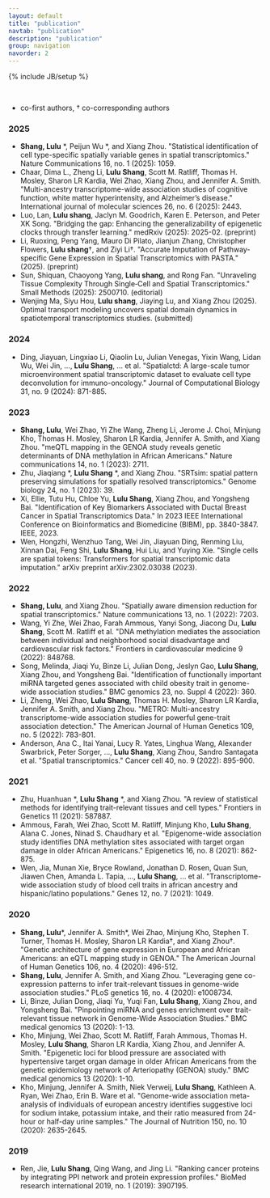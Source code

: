 ```yaml
---
layout: default
title: "publication"
navtab: "publication"
description: "publication"
group: navigation
navorder: 2
---
```

{% include JB/setup %}


<link rel="stylesheet" href="https://cdn.jsdelivr.net/gh/jpswalsh/academicons@1/css/academicons.min.css">
<br clear="left"/>

<div class="bigspacer"></div>

* co-first authors, † co-corresponding authors

### 2025<br>
- **Shang, Lulu** \*, Peijun Wu \*, and Xiang Zhou. "Statistical identification of cell type-specific spatially variable genes in spatial transcriptomics." Nature Communications 16, no. 1 (2025): 1059.<br>
- Chaar, Dima L., Zheng Li, **Lulu Shang**, Scott M. Ratliff, Thomas H. Mosley, Sharon LR Kardia, Wei Zhao, Xiang Zhou, and Jennifer A. Smith. "Multi-ancestry transcriptome-wide association studies of cognitive function, white matter hyperintensity, and Alzheimer’s disease." International journal of molecular sciences 26, no. 6 (2025): 2443.
- Luo, Lan, **Lulu shang**, Jaclyn M. Goodrich, Karen E. Peterson, and Peter XK Song. "Bridging the gap: Enhancing the generalizability of epigenetic clocks through transfer learning." medRxiv (2025): 2025-02. (preprint)
- Li, Ruoxing, Peng Yang, Mauro Di Pilato, Jianjun Zhang, Christopher Flowers, **Lulu shang**†, and Ziyi Li†. "Accurate Imputation of Pathway-specific Gene Expression in Spatial Transcriptomics with PASTA." (2025). (preprint)
- Sun, Shiquan, Chaoyong Yang,  **Lulu shang**, and Rong Fan. "Unraveling Tissue Complexity Through Single‐Cell and Spatial Transcriptomics." Small Methods (2025): 2500710. (editorial)
- Wenjing Ma, Siyu Hou, **Lulu shang**, Jiaying Lu, and Xiang Zhou (2025). Optimal transport modeling uncovers spatial domain dynamics in spatiotemporal transcriptomics studies. (submitted)

  
### 2024<br>
- Ding, Jiayuan, Lingxiao Li, Qiaolin Lu, Julian Venegas, Yixin Wang, Lidan Wu, Wei Jin, ..., **Lulu Shang**, ... et al. "Spatialctd: A large-scale tumor microenvironment spatial transcriptomic dataset to evaluate cell type deconvolution for immuno-oncology." Journal of Computational Biology 31, no. 9 (2024): 871-885.<br>

### 2023<br>
- **Shang, Lulu**, Wei Zhao, Yi Zhe Wang, Zheng Li, Jerome J. Choi, Minjung Kho, Thomas H. Mosley, Sharon LR Kardia, Jennifer A. Smith, and Xiang Zhou. "meQTL mapping in the GENOA study reveals genetic determinants of DNA methylation in African Americans." Nature communications 14, no. 1 (2023): 2711.<br>
- Zhu, Jiaqiang \*, **Lulu Shang** \*, and Xiang Zhou. "SRTsim: spatial pattern preserving simulations for spatially resolved transcriptomics." Genome biology 24, no. 1 (2023): 39.<br>
- Xi, Ellie, Tutu Hu, Chloe Yu, **Lulu Shang**, Xiang Zhou, and Yongsheng Bai. "Identification of Key Biomarkers Associated with Ductal Breast Cancer in Spatial Transcriptomics Data." In 2023 IEEE International Conference on Bioinformatics and Biomedicine (BIBM), pp. 3840-3847. IEEE, 2023.<br>
- Wen, Hongzhi, Wenzhuo Tang, Wei Jin, Jiayuan Ding, Renming Liu, Xinnan Dai, Feng Shi, **Lulu Shang**, Hui Liu, and Yuying Xie. "Single cells are spatial tokens: Transformers for spatial transcriptomic data imputation." arXiv preprint arXiv:2302.03038 (2023).<br>

### 2022<br>
- **Shang, Lulu**, and Xiang Zhou. "Spatially aware dimension reduction for spatial transcriptomics." Nature communications 13, no. 1 (2022): 7203.<br>
- Wang, Yi Zhe, Wei Zhao, Farah Ammous, Yanyi Song, Jiacong Du, **Lulu Shang**, Scott M. Ratliff et al. "DNA methylation mediates the association between individual and neighborhood social disadvantage and cardiovascular risk factors." Frontiers in cardiovascular medicine 9 (2022): 848768.<br>
- Song, Melinda, Jiaqi Yu, Binze Li, Julian Dong, Jeslyn Gao, **Lulu Shang**, Xiang Zhou, and Yongsheng Bai. "Identification of functionally important miRNA targeted genes associated with child obesity trait in genome-wide association studies." BMC genomics 23, no. Suppl 4 (2022): 360.<br>
- Li, Zheng, Wei Zhao, **Lulu Shang**, Thomas H. Mosley, Sharon LR Kardia, Jennifer A. Smith, and Xiang Zhou. "METRO: Multi-ancestry transcriptome-wide association studies for powerful gene-trait association detection." The American Journal of Human Genetics 109, no. 5 (2022): 783-801.<br>
- Anderson, Ana C., Itai Yanai, Lucy R. Yates, Linghua Wang, Alexander Swarbrick, Peter Sorger, ..., **Lulu Shang**, Xiang Zhou, Sandro Santagata et al. "Spatial transcriptomics." Cancer cell 40, no. 9 (2022): 895-900.

### 2021<br>
- Zhu, Huanhuan \*, **Lulu Shang** \*, and Xiang Zhou. "A review of statistical methods for identifying trait-relevant tissues and cell types." Frontiers in Genetics 11 (2021): 587887.<br>
- Ammous, Farah, Wei Zhao, Scott M. Ratliff, Minjung Kho, **Lulu Shang**, Alana C. Jones, Ninad S. Chaudhary et al. "Epigenome-wide association study identifies DNA methylation sites associated with target organ damage in older African Americans." Epigenetics 16, no. 8 (2021): 862-875.<br>
- Wen, Jia, Munan Xie, Bryce Rowland, Jonathan D. Rosen, Quan Sun, Jiawen Chen, Amanda L. Tapia, ..., **Lulu Shang**, ... et al. "Transcriptome-wide association study of blood cell traits in african ancestry and hispanic/latino populations." Genes 12, no. 7 (2021): 1049.<br>

### 2020<br>
- **Shang, Lulu**\*, Jennifer A. Smith\*, Wei Zhao, Minjung Kho, Stephen T. Turner, Thomas H. Mosley, Sharon LR Kardia†, and Xiang Zhou†. "Genetic architecture of gene expression in European and African Americans: an eQTL mapping study in GENOA." The American Journal of Human Genetics 106, no. 4 (2020): 496-512.<br>
- **Shang, Lulu**, Jennifer A. Smith, and Xiang Zhou. "Leveraging gene co-expression patterns to infer trait-relevant tissues in genome-wide association studies." PLoS genetics 16, no. 4 (2020): e1008734.<br>
- Li, Binze, Julian Dong, Jiaqi Yu, Yuqi Fan, **Lulu Shang**, Xiang Zhou, and Yongsheng Bai. "Pinpointing miRNA and genes enrichment over trait-relevant tissue network in Genome-Wide Association Studies." BMC medical genomics 13 (2020): 1-13.<br>
- Kho, Minjung, Wei Zhao, Scott M. Ratliff, Farah Ammous, Thomas H. Mosley, **Lulu Shang**, Sharon LR Kardia, Xiang Zhou, and Jennifer A. Smith. "Epigenetic loci for blood pressure are associated with hypertensive target organ damage in older African Americans from the genetic epidemiology network of Arteriopathy (GENOA) study." BMC medical genomics 13 (2020): 1-10.<br>
- Kho, Minjung, Jennifer A. Smith, Niek Verweij, **Lulu Shang**, Kathleen A. Ryan, Wei Zhao, Erin B. Ware et al. "Genome-wide association meta-analysis of individuals of european ancestry identifies suggestive loci for sodium intake, potassium intake, and their ratio measured from 24-hour or half-day urine samples." The Journal of Nutrition 150, no. 10 (2020): 2635-2645.<br>

### 2019<br>
- Ren, Jie, **Lulu Shang**, Qing Wang, and Jing Li. "Ranking cancer proteins by integrating PPI network and protein expression profiles." BioMed research international 2019, no. 1 (2019): 3907195.<br>


<div class="bigspacer"></div>

